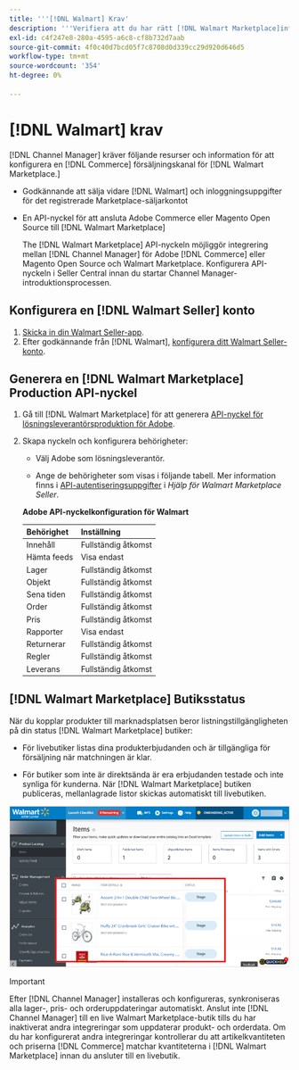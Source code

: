 ```yaml
---
title: '''[!DNL Walmart] Krav'
description: '''Verifiera att du har rätt [!DNL Walmart Marketplace]information och resurser som kan integreras med Channel Manager."'
exl-id: c4f247e8-280a-4595-a6c8-cf8b732d7aab
source-git-commit: 4f0c40d7bcd05f7c8708d0d339cc29d920d646d5
workflow-type: tm+mt
source-wordcount: '354'
ht-degree: 0%

---
```


# [!DNL Walmart] krav

[!DNL Channel Manager] kräver följande resurser och information för att konfigurera en [!DNL Commerce] försäljningskanal för [!DNL Walmart Marketplace.]

* Godkännande att sälja vidare [!DNL Walmart] och inloggningsuppgifter för det registrerade Marketplace-säljarkontot

* En API-nyckel för att ansluta Adobe Commerce eller Magento Open Source till [!DNL Walmart Marketplace]

   The [!DNL Walmart Marketplace] API-nyckeln möjliggör integrering mellan [!DNL Channel Manager] för Adobe [!DNL Commerce] eller Magento Open Source och Walmart Marketplace. Konfigurera API-nyckeln i Seller Central innan du startar Channel Manager-introduktionsprocessen.

## Konfigurera en [!DNL Walmart Seller] konto

1. [Skicka in din Walmart Seller-app](https://marketplace-apply.walmart.com/apply?id=0014M00001zivMpQAI).
1. Efter godkännande från [!DNL Walmart], [konfigurera ditt Walmart Seller-konto](https://sellerhelp.walmart.com/seller/s/guide?article=000008219).

## Generera en [!DNL Walmart Marketplace] Production API-nyckel

1. Gå till [!DNL Walmart Marketplace] för att generera [API-nyckel för lösningsleverantörsproduktion för Adobe](https://developer.walmart.com/#preloginModal?redirectUri=https%3A%2F%2Fdeveloper.walmart.com%2Faccount%2FgenerateKey).

1. Skapa nyckeln och konfigurera behörigheter:

   * Välj Adobe som lösningsleverantör.

   * Ange de behörigheter som visas i följande tabell. Mer information finns i [API-autentiseringsuppgifter](https://sellerhelp.walmart.com/seller/s/guide?article=000006422) i _Hjälp för Walmart Marketplace Seller_.

   **Adobe API-nyckelkonfiguration för Walmart**

   | **Behörighet** | **Inställning** |
   |----------------|-------------|
   | Innehåll | Fullständig åtkomst |
   | Hämta feeds | Visa endast |
   | Lager | Fullständig åtkomst |
   | Objekt | Fullständig åtkomst |
   | Sena tiden | Fullständig åtkomst |
   | Order | Fullständig åtkomst |
   | Pris | Fullständig åtkomst |
   | Rapporter | Visa endast |
   | Returnerar | Fullständig åtkomst |
   | Regler | Fullständig åtkomst |
   | Leverans | Fullständig åtkomst |

## [!DNL Walmart Marketplace] Butiksstatus

När du kopplar produkter till marknadsplatsen beror listningstillgängligheten på din status [!DNL Walmart Marketplace] butiker:

* För livebutiker listas dina produkterbjudanden och är tillgängliga för försäljning när matchningen är klar.

* För butiker som inte är direktsända är era erbjudanden testade och inte synliga för kunderna. När [!DNL Walmart Marketplace] butiken publiceras, mellanlagrade listor skickas automatiskt till livebutiken.

![[!DNL Walmart Seller Central] mellanlagrade produkter](assets/walmart-seller-central-staged.png)

>[!IMPORTANT]
>
>Efter [!DNL Channel Manager] installeras och konfigureras, synkroniseras alla lager-, pris- och orderuppdateringar automatiskt. Anslut inte [!DNL Channel Manager] till en live Walmart Marketplace-butik tills du har inaktiverat andra integreringar som uppdaterar produkt- och orderdata. Om du har konfigurerat andra integreringar kontrollerar du att artikelkvantiteten och priserna [!DNL Commerce] matchar kvantiteterna i [!DNL Walmart Marketplace] innan du ansluter till en livebutik.

